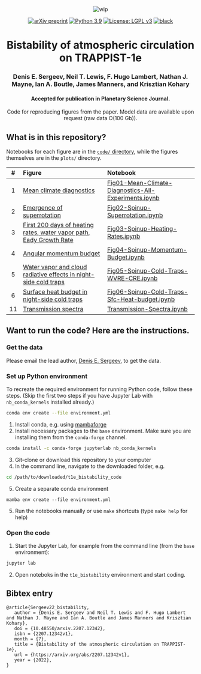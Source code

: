 <p align="center">
  <img src="https://img.shields.io/badge/wip-%20%F0%9F%9A%A7%20under%20construction%20%F0%9F%9A%A7-yellow"
       alt="wip">
</p>

<p align="center">
<a href="https://arxiv.org/abs/2207.12342">
<img src="https://img.shields.io/badge/arXiv-2207.12342-red"
     alt="arXiv preprint"></a>
<a href="https://www.python.org/downloads/">
<img src="https://img.shields.io/badge/python-3.10-blue.svg"
     alt="Python 3.9"></a>
<a href="LICENSE">
<img src="https://img.shields.io/badge/License-LGPL%20v3-green.svg"
     alt="License: LGPL v3"></a>
<a href="https://github.com/psf/black">
<img src="https://img.shields.io/badge/code%20style-black-000000.svg"
     alt="black"></a>
</p>

<h1 align="center">
  Bistability of atmospheric circulation on TRAPPIST-1e
</h1>
<h3 align="center">
  Denis E. Sergeev, Neil T. Lewis, F. Hugo Lambert, Nathan J. Mayne, Ian A. Boutle, James Manners, and Krisztian Kohary
</h3>
<h4 align="center">
  Accepted for publication in Planetary Science Journal.
</h4>
<p align="center">
  Code for reproducing figures from the paper.
  Model data are available upon request (raw data O(100 Gb)).
</p>

<h2>What is in this repository?</h2>

Notebooks for each figure are in the [`code/` directory](code), while the figures themselves are in the `plots/` directory.

|  #  | Figure | Notebook |
|:---:|:-------|:---------|
|  1  | [Mean climate diagnostics](plots/ch111_mean/ch111_mean__all_sim__u_max_eq_jet_300hpa_jet_lat_free_trop_ratio_dn_ep_temp_diff_trop_t_sfc_min__u_temp_vcross.png) | [Fig01-Mean-Climate-Diagnostics-All-Experiments.ipynb](https://nbviewer.jupyter.org/github/dennissergeev/t1e_bistability_code/blob/main/code/Fig01-Mean-Climate-Diagnostics-All-Experiments.ipynb) |
|  2  | [Emergence of superrotation](plots/ch111_spinup/ch111_spinup__base_sens-t280k__u_eq_jet_max_wave_amplitude_300hpa.png) | [Fig02-Spinup-Superrotation.ipynb](https://nbviewer.jupyter.org/github/dennissergeev/t1e_bistability_code/blob/main/code/Fig02-Spinup-Superrotation.ipynb) |
|  3  | [First 200 days of heating rates, water vapor path, Eady Growth Rate](plots/ch111_spinup/ch111_spinup__base_sens-t280k__tseries__wvp_d_dt_sw_d_dt_lw_d_dt_cv_d_dt_diab_d_eady_growth__day000-200_mean.png) | [Fig03-Spinup-Heating-Rates.ipynb](https://nbviewer.jupyter.org/github/dennissergeev/t1e_bistability_code/blob/main/code/Fig03-Spinup-Heating-Rates.ipynb) |
|  4  | [Angular momentum budget](plots/ch111_spinup/ch111_spinup__base_sens-t280k__ang_mom_bud_ang_mom_time_change__0-20_20-80_80-200_250-450__yprof.png) | [Fig04-Spinup-Momentum-Budget.ipynb](https://nbviewer.jupyter.org/github/dennissergeev/t1e_bistability_code/blob/main/code/Fig04-Spinup-Momentum-Budget.ipynb) |
|  5  | [Water vapor and cloud radiative effects in night-side cold traps](plots/ch111_spinup/ch111_spinup__base_sens-t280k__wvp_cwp_wvre_lw_sfc_cre_lw_sfc_t_sfc__cold_traps.png) | [Fig05-Spinup-Cold-Traps-WVRE-CRE.ipynb](https://nbviewer.jupyter.org/github/dennissergeev/t1e_bistability_code/blob/main/code/Fig05-Spinup-Cold-Traps-WVRE-CRE.ipynb) |
|  6  | [Surface heat budget in night-side cold traps](plots/ch111_spinup/ch111_spinup__base_sens-t280k__dt_sfc_dt_sfc_net_down_lw_sfc_shf_sfc_lhf_sfc_down_lw__cold_traps.png) | [Fig06-Spinup-Cold-Traps-Sfc-Heat-budget.ipynb](https://nbviewer.jupyter.org/github/dennissergeev/t1e_bistability_code/blob/main/code/Fig06-Spinup-Cold-Traps-Sfc-Heat-budget.ipynb) |
|  11 | [Transmission spectra](plots/) | [Transmission-Spectra.ipynb](https://nbviewer.jupyter.org/github/dennissergeev/t1e_bistability_code/blob/main/code/Transmission-Spectra.ipynb) |


<h2>Want to run the code? Here are the instructions.</h2>

<h3>Get the data</h3>

Please email the lead author, [Denis E. Sergeev](https://dennissergeev.github.io), to get the data.

<h3>Set up Python environment</h3>

To recreate the required environment for running Python code, follow these steps. (Skip the first two steps if you have Jupyter Lab with `nb_conda_kernels` installed already.)
```bash
conda env create --file environment.yml
```
1. Install conda, e.g. using [mambaforge](https://github.com/conda-forge/miniforge#mambaforge)
2. Install necessary packages to the `base` environment. Make sure you are installing them from the `conda-forge` channel.
```bash
conda install -c conda-forge jupyterlab nb_conda_kernels
```
3. Git-clone or download this repository to your computer
4. In the command line, navigate to the downloaded folder, e.g.
```bash
cd /path/to/downloaded/t1e_bistability_code
```
5. Create a separate conda environment
```
mamba env create --file environment.yml
```
5. Run the notebooks manually or use `make` shortcuts (type `make help` for help)

<h3>Open the code</h3>

1. Start the Jupyter Lab, for example from the command line (from the `base` environment):
```bash
jupyter lab
```
2. Open noteboks in the `t1e_bistability` environment and start coding.

<h2>Bibtex entry</h2>

    @article{Sergeev22_bistability,
       author = {Denis E. Sergeev and Neil T. Lewis and F. Hugo Lambert and Nathan J. Mayne and Ian A. Boutle and James Manners and Krisztian Kohary},
       doi = {10.48550/arxiv.2207.12342},
       isbn = {2207.12342v1},
       month = {7},
       title = {Bistability of the atmospheric circulation on TRAPPIST-1e},
       url = {https://arxiv.org/abs/2207.12342v1},
       year = {2022},
    }

